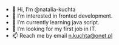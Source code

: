 - 👋 Hi, I’m @natalia-kuchta
- 👀 I’m interested in fronted development.
- 🌱 I’m currently learning java script.
- 💞️ I’m looking for my first job in IT.
- 📫 Reach me by email n.kuchta@onet.pl


